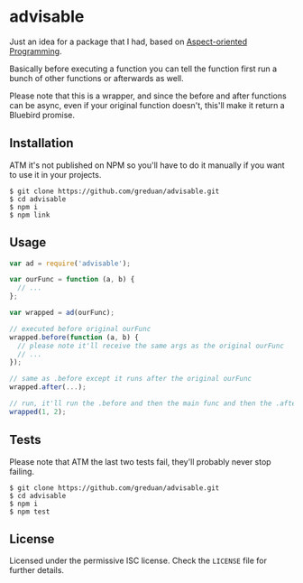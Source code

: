 # advisable

Just an idea for a package that I had, based on
[Aspect-oriented Programming][aop].

[aop]: https://en.wikipedia.org/wiki/Aspect-oriented_programming

Basically before executing a function you can tell the function first run a
bunch of other functions or afterwards as well.

Please note that this is a wrapper, and since the before and after functions can
be async, even if your original function doesn't, this'll make it return a
Bluebird promise.

## Installation

ATM it's not published on NPM so you'll have to do it manually if you want to
use it in your projects.

```
$ git clone https://github.com/greduan/advisable.git
$ cd advisable
$ npm i
$ npm link
```

## Usage

```js
var ad = require('advisable');

var ourFunc = function (a, b) {
  // ...
};

var wrapped = ad(ourFunc);

// executed before original ourFunc
wrapped.before(function (a, b) {
  // please note it'll receive the same args as the original ourFunc
  // ...
});

// same as .before except it runs after the original ourFunc
wrapped.after(...);

// run, it'll run the .before and then the main func and then the .after
wrapped(1, 2);
```

## Tests

Please note that ATM the last two tests fail, they'll probably never stop
failing.

```
$ git clone https://github.com/greduan/advisable.git
$ cd advisable
$ npm i
$ npm test
```

## License

Licensed under the permissive ISC license.  Check the `LICENSE` file for further
details.
